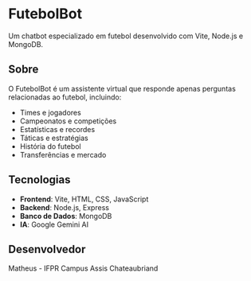 # FutebolBot

Um chatbot especializado em futebol desenvolvido com Vite, Node.js e MongoDB.

## Sobre

O FutebolBot é um assistente virtual que responde apenas perguntas relacionadas ao futebol, incluindo:
- Times e jogadores
- Campeonatos e competições
- Estatísticas e recordes
- Táticas e estratégias
- História do futebol
- Transferências e mercado

## Tecnologias

- **Frontend**: Vite, HTML, CSS, JavaScript
- **Backend**: Node.js, Express
- **Banco de Dados**: MongoDB
- **IA**: Google Gemini AI

## Desenvolvedor

Matheus - IFPR Campus Assis Chateaubriand